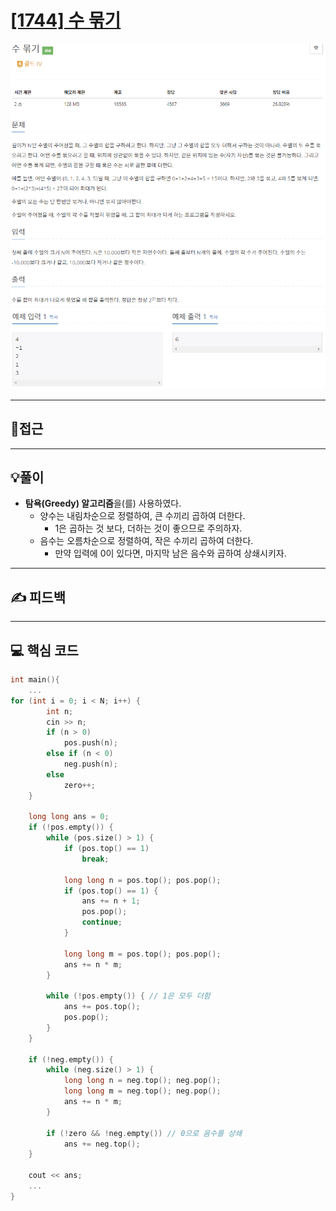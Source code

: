 # [[1744] 수 묶기](https://www.acmicpc.net/problem/1744)

![](imgs/1.PNG)
![](imgs/2.PNG)
___
## 🤔접근
___
## 💡풀이
- <b>탐욕(Greedy) 알고리즘</b>을(를) 사용하였다.
	- 양수는 내림차순으로 정렬하여, 큰 수끼리 곱하여 더한다.
		- 1은 곱하는 것 보다, 더하는 것이 좋으므로 주의하자.
	- 음수는 오름차순으로 정렬하여, 작은 수끼리 곱하여 더한다.
		- 만약 입력에 0이 있다면, 마지막 남은 음수와 곱하여 상쇄시키자.
___
## ✍ 피드백
___
## 💻 핵심 코드
```c++
int main(){
	...
for (int i = 0; i < N; i++) {
		int n;
		cin >> n;
		if (n > 0)
			pos.push(n);
		else if (n < 0)
			neg.push(n);
		else
			zero++;
	}

	long long ans = 0;
	if (!pos.empty()) {
		while (pos.size() > 1) {
			if (pos.top() == 1)
				break;

			long long n = pos.top(); pos.pop();
			if (pos.top() == 1) {
				ans += n + 1;
				pos.pop();
				continue;
			}

			long long m = pos.top(); pos.pop();
			ans += n * m;
		}

		while (!pos.empty()) { // 1은 모두 더함
			ans += pos.top();
			pos.pop();
		}
	}

	if (!neg.empty()) {
		while (neg.size() > 1) {
			long long n = neg.top(); neg.pop();
			long long m = neg.top(); neg.pop();
			ans += n * m;
		}

		if (!zero && !neg.empty()) // 0으로 음수를 상쇄
			ans += neg.top();
	}

	cout << ans;
	...
}
```